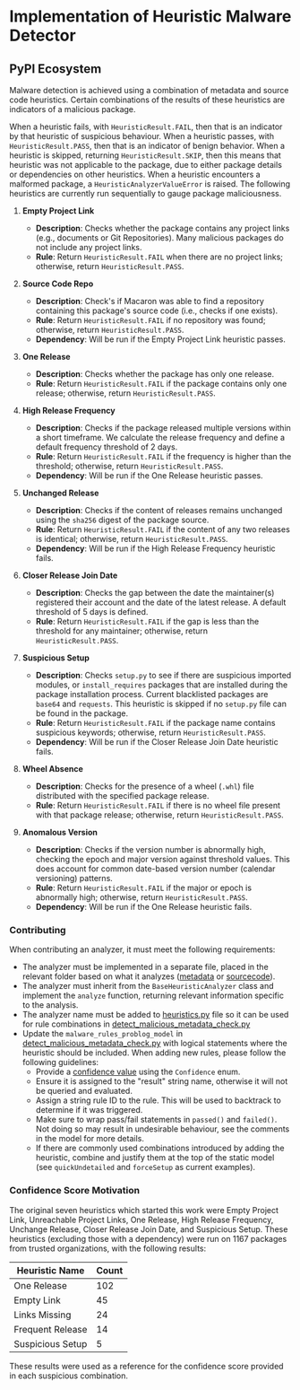 # Implementation of Heuristic Malware Detector

## PyPI Ecosystem

Malware detection is achieved using a combination of metadata and source code heuristics. Certain combinations of the results of these heuristics are indicators of a malicious package.

When a heuristic fails, with `HeuristicResult.FAIL`, then that is an indicator by that heuristic of suspicious behaviour. When a heuristic passes, with `HeuristicResult.PASS`, then that is an indicator of benign behavior. When a heuristic is skipped, returning `HeuristicResult.SKIP`, then this means that heuristic was not applicable to the package, due to either package details or dependencies on other heuristics. When a heuristic encounters a malformed package, a `HeuristicAnalyzerValueError` is raised. The following heuristics are currently run sequentially to gauge package maliciousness.

1. **Empty Project Link**
   - **Description**: Checks whether the package contains any project links (e.g., documents or Git
   Repositories). Many malicious packages do not include any project links.
   - **Rule**: Return `HeuristicResult.FAIL` when there are no project links; otherwise, return `HeuristicResult.PASS`.

2. **Source Code Repo**
   - **Description**: Check's if Macaron was able to find a repository containing this package's source code (i.e., checks if
   one exists).
   - **Rule**: Return `HeuristicResult.FAIL` if no repository was found; otherwise, return `HeuristicResult.PASS`.
   - **Dependency**: Will be run if the Empty Project Link heuristic passes.

3. **One Release**
   - **Description**: Checks whether the package has only one release.
   - **Rule**: Return `HeuristicResult.FAIL` if the package contains only one release; otherwise, return `HeuristicResult.PASS`.

4. **High Release Frequency**
   - **Description**: Checks if the package released multiple versions within a short timeframe. We calculate
   the release frequency and define a default frequency threshold of 2 days.
   - **Rule**: Return `HeuristicResult.FAIL` if the frequency is higher than the threshold; otherwise, return `HeuristicResult.PASS`.
   - **Dependency**: Will be run if the One Release heuristic passes.

5. **Unchanged Release**
   - **Description**: Checks if the content of releases remains unchanged using the `sha256` digest of the package source.
   - **Rule**: Return `HeuristicResult.FAIL` if the content of any two releases is identical; otherwise, return `HeuristicResult.PASS`.
   - **Dependency**: Will be run if the High Release Frequency heuristic fails.

6. **Closer Release Join Date**
   - **Description**: Checks the gap between the date the maintainer(s) registered their account and the date
   of the latest release. A default threshold of 5 days is defined.
   - **Rule**: Return `HeuristicResult.FAIL` if the gap is less than the threshold for any maintainer; otherwise, return `HeuristicResult.PASS`.

7. **Suspicious Setup**
   - **Description**: Checks `setup.py` to see if there are suspicious imported modules, or
   `install_requires` packages that are installed during the package installation process. Current blacklisted packages are `base64` and `requests`. This heuristic is skipped if no `setup.py` file can be found in the package.
   - **Rule**: Return `HeuristicResult.FAIL` if the package name contains suspicious keywords; otherwise, return `HeuristicResult.PASS`.
   - **Dependency**: Will be run if the Closer Release Join Date heuristic fails.

8. **Wheel Absence**
   - **Description**: Checks for the presence of a wheel (`.whl`) file distributed with the specified package release.
   - **Rule**: Return `HeuristicResult.FAIL` if there is no wheel file present with that package release; otherwise, return `HeuristicResult.PASS`.

9. **Anomalous Version**
   - **Description**: Checks if the version number is abnormally high, checking the epoch and major version against threshold values. This does account for common date-based version number (calendar versioning) patterns.
   - **Rule**: Return `HeuristicResult.FAIL` if the major or epoch is abnormally high; otherwise, return `HeuristicResult.PASS`.
   - **Dependency**: Will be run if the One Release heuristic fails.

### Contributing

When contributing an analyzer, it must meet the following requirements:

- The analyzer must be implemented in a separate file, placed in the relevant folder based on what it analyzes ([metadata](./pypi_heuristics/metadata/) or [sourcecode](./pypi_heuristics/sourcecode/)).
- The analyzer must inherit from the `BaseHeuristicAnalyzer` class and implement the `analyze` function, returning relevant information specific to the analysis.
- The analyzer name must be added to [heuristics.py](./pypi_heuristics/heuristics.py) file so it can be used for rule combinations in [detect_malicious_metadata_check.py](../slsa_analyzer/checks/detect_malicious_metadata_check.py)
- Update the `malware_rules_problog_model` in [detect_malicious_metadata_check.py](../slsa_analyzer/checks/detect_malicious_metadata_check.py) with logical statements where the heuristic should be included. When adding new rules, please follow the following guidelines:
   - Provide a [confidence value](../slsa_analyzer/checks/check_result.py) using the `Confidence` enum.
   - Ensure it is assigned to the "result" string name, otherwise it will not be queried and evaluated.
   - Assign a string rule ID to the rule. This will be used to backtrack to determine if it was triggered.
   - Make sure to wrap pass/fail statements in `passed()` and `failed()`. Not doing so may result in undesirable behaviour, see the comments in the model for more details.
   - If there are commonly used combinations introduced by adding the heuristic, combine and justify them at the top of the static model (see `quickUndetailed` and `forceSetup` as current examples).  

### Confidence Score Motivation

The original seven heuristics which started this work were Empty Project Link, Unreachable Project Links, One Release, High Release Frequency, Unchange Release, Closer Release Join Date, and Suspicious Setup. These heuristics (excluding those with a dependency) were run on 1167 packages from trusted organizations, with the following results:

| Heuristic Name   | Count |
|------------------| ----- |
| One Release      | 102   |
| Empty Link       | 45    |
| Links Missing    | 24    |
| Frequent Release | 14    |
| Suspicious Setup | 5     |

These results were used as a reference for the confidence score provided in each suspicious combination.
